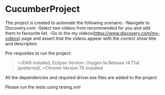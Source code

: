 # CucumberProject
The project is created to automate the following scenario:
-Navigate to Discovery.com
-Select two videos from recommended for you and add them to favourite list.
-Go to the my videos(https://www.discovery.com/my-videos) page and assert that the videos appear with the correct show title and description

Pre-requisites to run the project:
 >=JDK8 installed, 
Eclipse Version: Oxygen.1a Release (4.7.1a)[preferred], 
 >=Chrome Version 70 installed

All the dependencies and required driver.exe files are added to the project

Please run the tests using testng.xml
